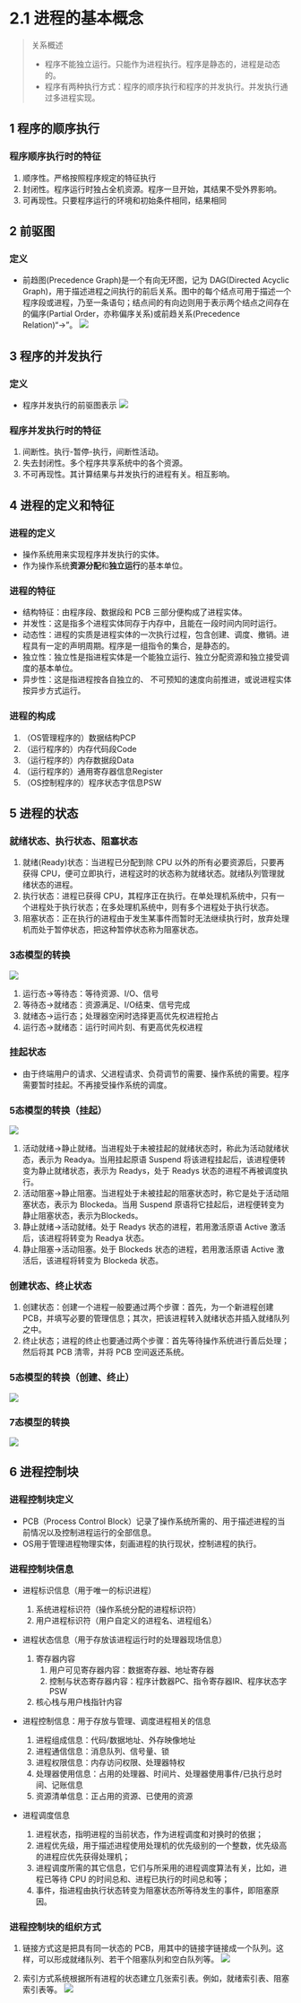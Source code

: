 # 2.1 进程的基本概念

> 关系概述
> * 程序不能独立运行。只能作为进程执行。程序是静态的，进程是动态的。
> * 程序有两种执行方式：程序的顺序执行和程序的并发执行。并发执行通过多进程实现。

## 1 程序的顺序执行

### 程序顺序执行时的特征

1. 顺序性。严格按照程序规定的特征执行
2. 封闭性。程序运行时独占全机资源。程序一旦开始，其结果不受外界影响。
3. 可再现性。只要程序运行的环境和初始条件相同，结果相同

## 2 前驱图

### 定义

* 前趋图(Precedence Graph)是一个有向无环图，记为 DAG(Directed Acyclic Graph)，用于描述进程之间执行的前后关系。图中的每个结点可用于描述一个程序段或进程，乃至一条语句；结点间的有向边则用于表示两个结点之间存在的偏序(Partial Order，亦称偏序关系)或前趋关系(Precedence Relation)“→”。
![](image/2021-03-30-12-10-58.png)

## 3 程序的并发执行

### 定义
* 程序并发执行的前驱图表示
  ![](image/2021-03-30-12-12-52.png)

### 程序并发执行时的特征

1. 间断性。执行-暂停-执行，间断性活动。
2. 失去封闭性。多个程序共享系统中的各个资源。
3. 不可再现性。其计算结果与并发执行的进程有关。相互影响。

## 4 进程的定义和特征

### 进程的定义
* 操作系统用来实现程序并发执行的实体。
* 作为操作系统**资源分配**和**独立运行**的基本单位。

### 进程的特征

* 结构特征：由程序段、数据段和 PCB 三部分便构成了进程实体。
* 并发性：这是指多个进程实体同存于内存中，且能在一段时间内同时运行。
* 动态性：进程的实质是进程实体的一次执行过程，包含创建、调度、撤销。进程具有一定的声明周期。程序是一组指令的集合，是静态的。
* 独立性：独立性是指进程实体是一个能独立运行、独立分配资源和独立接受调度的基本单位。
* 异步性：这是指进程按各自独立的、 不可预知的速度向前推进，或说进程实体按异步方式运行。



### 进程的构成

1. （OS管理程序的）数据结构PCP
2. （运行程序的）内存代码段Code
3. （运行程序的）内存数据段Data
4. （运行程序的）通用寄存器信息Register
5. （OS控制程序的）程序状态字信息PSW

## 5 进程的状态
### 就绪状态、执行状态、阻塞状态
1. 就绪(Ready)状态：当进程已分配到除 CPU 以外的所有必要资源后，只要再获得 CPU，便可立即执行，进程这时的状态称为就绪状态。就绪队列管理就绪状态的进程。
2. 执行状态：进程已获得 CPU，其程序正在执行。在单处理机系统中，只有一个进程处于执行状态；在多处理机系统中，则有多个进程处于执行状态。
3. 阻塞状态：正在执行的进程由于发生某事件而暂时无法继续执行时，放弃处理机而处于暂停状态，把这种暂停状态称为阻塞状态。

### 3态模型的转换
![](image/2021-03-30-12-27-36.png)

1. 运行态→等待态：等待资源、I/O、信号
2. 等待态→就绪态：资源满足、I/O结束、信号完成
3. 就绪态→运行态；处理器空闲时选择更高优先权进程抢占
4. 运行态→就绪态：运行时间片刻、有更高优先权进程

### 挂起状态

*  由于终端用户的请求、父进程请求、负荷调节的需要、操作系统的需要。程序需要暂时挂起。不再接受操作系统的调度。


### 5态模型的转换（挂起）
![](image/2021-03-30-12-34-04.png)
1. 活动就绪→静止就绪。当进程处于未被挂起的就绪状态时，称此为活动就绪状态，表示为 Readya。当用挂起原语 Suspend 将该进程挂起后，该进程便转变为静止就绪状态，表示为 Readys，处于 Readys 状态的进程不再被调度执行。
2. 活动阻塞→静止阻塞。当进程处于未被挂起的阻塞状态时，称它是处于活动阻塞状态，表示为 Blockeda。当用 Suspend 原语将它挂起后，进程便转变为静止阻塞状态，表示为Blockeds。
3. 静止就绪→活动就绪。处于 Readys 状态的进程，若用激活原语 Active 激活后，该进程将转变为 Readya 状态。
4. 静止阻塞→活动阻塞。处于 Blockeds 状态的进程，若用激活原语 Active 激活后，该进程将转变为 Blockeda 状态。

### 创建状态、终止状态

1. 创建状态：创建一个进程一般要通过两个步骤：首先，为一个新进程创建 PCB，并填写必要的管理信息；其次，把该进程转入就绪状态并插入就绪队列之中。
2. 终止状态；进程的终止也要通过两个步骤：首先等待操作系统进行善后处理；然后将其 PCB 清零，并将 PCB 空间返还系统。

### 5态模型的转换（创建、终止）

![](image/2021-03-30-12-42-15.png)

### 7态模型的转换

![](image/2021-03-30-12-42-58.png)




## 6 进程控制块

### 进程控制块定义
* PCB（Process Control Block）记录了操作系统所需的、用于描述进程的当前情况以及控制进程运行的全部信息。
* OS用于管理进程物理实体，刻画进程的执行现状，控制进程的执行。


### 进程控制块信息
* 进程标识信息（用于唯一的标识进程）
  1. 系统进程标识符（操作系统分配的进程标识符）
  2. 用户进程标识符（用户自定义的进程名、进程组名）
* 进程状态信息（用于存放该进程运行时的处理器现场信息）
  1. 寄存器内容
     1. 用户可见寄存器内容：数据寄存器、地址寄存器
     2. 控制与状态寄存器内容：程序计数器PC、指令寄存器IR、程序状态字PSW
  2. 核心栈与用户栈指针内容

* 进程控制信息：用于存放与管理、调度进程相关的信息
  1. 进程组成信息：代码/数据地址、外存映像地址
  2. 进程通信信息：消息队列、信号量、锁
  3. 进程权限信息：内存访问权限、处理器特权
  4. 处理器使用信息：占用的处理器、时间片、处理器使用事件/已执行总时间、记账信息
  5. 资源清单信息：正占用的资源、已使用的资源

* 进程调度信息
  1. 进程状态，指明进程的当前状态，作为进程调度和对换时的依据；
  2. 进程优先级，用于描述进程使用处理机的优先级别的一个整数，优先级高的进程应优先获得处理机；
  3. 进程调度所需的其它信息，它们与所采用的进程调度算法有关，比如，进程已等待 CPU 的时间总和、进程已执行的时间总和等；
  4. 事件，指进程由执行状态转变为阻塞状态所等待发生的事件，即阻塞原因。

### 进程控制块的组织方式

1. 链接方式这是把具有同一状态的 PCB，用其中的链接字链接成一个队列。这样，可以形成就绪队列、若干个阻塞队列和空白队列等。
![](image/2021-03-30-12-57-26.png)

2.  索引方式系统根据所有进程的状态建立几张索引表。例如，就绪索引表、阻塞索引表等。
![](image/2021-03-30-12-58-03.png)


